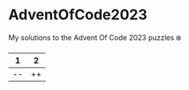 # AdventOfCode2023

My solutions to the Advent Of Code 2023 puzzles ❄️

| 1 | 2 |
| :---: | :---: |
| -- | ++ |
